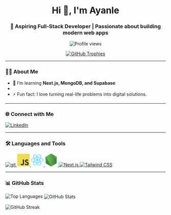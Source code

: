 <h1 align="center">Hi 👋, I'm Ayanle</h1>
<h3 align="center">🚀 Aspiring Full-Stack Developer | Passionate about building modern web apps</h3>

<p align="center">
  <img src="https://komarev.com/ghpvc/?username=ducesane&label=Profile%20views&color=0e75b6&style=flat" alt="Profile views" />
</p>

<p align="center">
  <a href="https://github.com/ryo-ma/github-profile-trophy">
    <img src="https://github-profile-trophy.vercel.app/?username=ducesane&theme=gruvbox&row=2&column=3" alt="GitHub Trophies" />
  </a>
</p>

---

### 👨‍💼 About Me


- 🌱 I’m learning **Next.js, MongoDB, and Supabase**
-
- ⚡ Fun fact: I love turning real-life problems into digital solutions.

---

### 🌐 Connect with Me

<p align="left">
  <a href="https://www.linkedin.com/in/ayaanle1/" target="_blank">
    <img src="https://img.shields.io/badge/LinkedIn-blue?style=for-the-badge&logo=linkedin" alt="LinkedIn" />
  </a>
  
</p>

---

### 🛠️ Languages and Tools

<p align="left">
  <a href="https://git-scm.com/" target="_blank">
    <img src="https://www.vectorlogo.zone/logos/git-scm/git-scm-icon.svg" alt="git" width="40" height="40" />
  </a>
  <a href="https://developer.mozilla.org/en-US/docs/Web/JavaScript" target="_blank">
    <img src="https://raw.githubusercontent.com/devicons/devicon/master/icons/javascript/javascript-original.svg" alt="JavaScript" width="40" height="40" />
  </a>
  <a href="https://reactjs.org/" target="_blank">
    <img src="https://raw.githubusercontent.com/devicons/devicon/master/icons/react/react-original.svg" alt="React" width="40" height="40" />
  </a>
  <a href="https://nodejs.org/" target="_blank">
    <img src="https://raw.githubusercontent.com/devicons/devicon/master/icons/nodejs/nodejs-original.svg" alt="Node.js" width="40" height="40" />
  </a>
  <a href="https://nextjs.org/" target="_blank">
    <img src="https://cdn.worldvectorlogo.com/logos/nextjs-2.svg" alt="Next.js" width="40" height="40" />
  </a>
  <a href="https://tailwindcss.com/" target="_blank">
    <img src="https://www.vectorlogo.zone/logos/tailwindcss/tailwindcss-icon.svg" alt="Tailwind CSS" width="40" height="40" />
  </a>
</p>

---

### 📊 GitHub Stats

<p>
  <img align="left" src="https://github-readme-stats.vercel.app/api/top-langs?username=ducesane&show_icons=true&locale=en&layout=compact" alt="Top Languages" />
</p>

<p>&nbsp;<img align="center" src="https://github-readme-stats.vercel.app/api?username=ducesane&show_icons=true&locale=en" alt="GitHub Stats" /></p>

<p><img align="center" src="https://github-readme-streak-stats.herokuapp.com/?user=ducesane&" alt="GitHub Streak" /></p>
